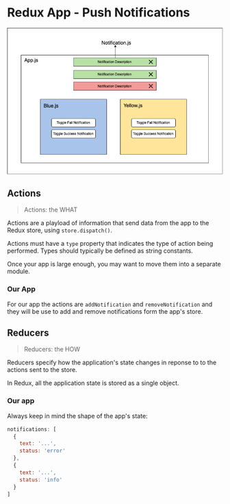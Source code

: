 # Redux App - Push Notifications

![App Design](redux-app.png)

## Actions

> Actions: the WHAT

Actions are a playload of information that send data from the app to the Redux store, using `store.dispatch()`.

Actions must have a `type` property that indicates the type of action being performed. Types should typically be defined as
string constants.

Once your app is large enough, you may want to move them into a separate module.

### Our App

For our app the actions are `addNotification` and `removeNotification` and they will be use to add and remove notifications form the app's store.

## Reducers

> Reducers: the HOW

Reducers specify how the application's state changes in reponse to to the actions sent to the store.

In Redux, all the application state is stored as a single object.

### Our app

Always keep in mind the shape of the app's state:

```js
notifications: [
  {
    text: '...',
    status: 'error'
  },
  {
    text: '...',
    status: 'info'
  }
]
```
